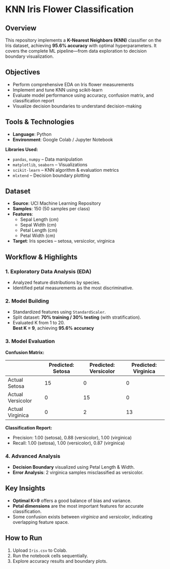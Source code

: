 # KNN Iris Flower Classification

## Overview
This repository implements a **K-Nearest Neighbors (KNN)** classifier on the Iris dataset, achieving **95.6% accuracy** with optimal hyperparameters. It covers the complete ML pipeline—from data exploration to decision boundary visualization.


## Objectives
- Perform comprehensive EDA on Iris flower measurements
- Implement and tune KNN using scikit-learn
- Evaluate model performance using accuracy, confusion matrix, and classification report
- Visualize decision boundaries to understand decision-making


## Tools & Technologies
- **Language**: Python  
- **Environment**: Google Colab / Jupyter Notebook  

**Libraries Used:**
- `pandas`, `numpy` – Data manipulation
- `matplotlib`, `seaborn` – Visualizations
- `scikit-learn` – KNN algorithm & evaluation metrics
- `mlxtend` – Decision boundary plotting


## Dataset
- **Source**: UCI Machine Learning Repository  
- **Samples**: 150 (50 samples per class)  
- **Features**:
  - Sepal Length (cm)
  - Sepal Width (cm)
  - Petal Length (cm)
  - Petal Width (cm)  
- **Target**: Iris species – setosa, versicolor, virginica


## Workflow & Highlights

### 1. Exploratory Data Analysis (EDA)
- Analyzed feature distributions by species.
- Identified petal measurements as the most discriminative.


### 2. Model Building
- Standardized features using `StandardScaler`.
- Split dataset: **70% training / 30% testing** (with stratification).
- Evaluated K from 1 to 20.  
  **Best K = 9**, achieving **95.6% accuracy**


### 3. Model Evaluation

**Confusion Matrix:**

|                   | Predicted: Setosa | Predicted: Versicolor  | Predicted: Virginica  |
|-------------------|------------------ |------------------------|-----------------------|
| Actual Setosa     |        15         |           0            |          0            |
| Actual Versicolor |     0             |          15            |          0            |
| Actual Virginica  |     0             |           2            |         13            |

**Classification Report:**
- Precision: 1.00 (setosa), 0.88 (versicolor), 1.00 (virginica)
- Recall:    1.00 (setosa), 1.00 (versicolor), 0.87 (virginica)


### 4. Advanced Analysis
- **Decision Boundary** visualized using Petal Length & Width.
- **Error Analysis**: 2 virginica samples misclassified as versicolor.


## Key Insights
- **Optimal K=9** offers a good balance of bias and variance.
- **Petal dimensions** are the most important features for accurate classification.
- Some confusion exists between _virginica_ and _versicolor_, indicating overlapping feature space.


## How to Run
1. Upload `Iris.csv` to Colab.
2. Run the notebook cells sequentially.
3. Explore accuracy results and boundary plots.
